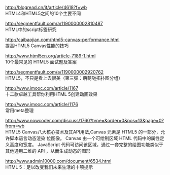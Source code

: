 http://blogread.cn/it/article/4618?f=wb<br  />
HTML4和HTML5之间的10个主要不同

http://segmentfault.com/a/1190000002810487<br  />
HTML中的script标签研究

http://caibaojian.com/html5-canvas-performance.html<br  />
提高HTML5 Canvas性能的技巧

http://www.html5cn.org/article-7189-1.html<br  />
10个最常见的 HTML5 面试题及答案

http://segmentfault.com/a/1190000002920762<br  />
HTML5，不只是看上去很美（第三弹：萌萌哒拓扑图分组）

http://www.imooc.com/article/1167<br  />
十二款卓越工具帮你利用HTML 5创建动画效果

http://www.imooc.com/article/1176<br  />
常用meta整理

http://www.nowcoder.com/discuss/1760?type=&order=0&pos=13&page=0?from=wb<br  />
HTML5 Canvas八大核心技术及其API用法,Canvas 元素是 HTML5 的一部分，允许脚本语言动态渲染 位图像。 Canvas 由一个可绘制区域 HTML 代码中的属性定义高度和宽度。 JavaScript 代码可访问该区域，通过一套完整的绘图功能类似于其他通用二维的 API ，从而生成动态的图形


http://www.admin10000.com/document/6534.html<br  />
HTML 5：足以改变我们未来生活的十项提示